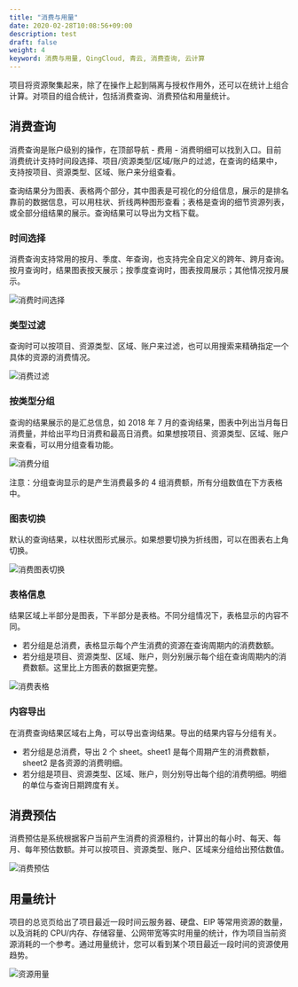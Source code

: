 ```yaml
---
title: "消费与用量"
date: 2020-02-28T10:08:56+09:00
description: test
draft: false
weight: 4
keyword: 消费与用量, QingCloud, 青云, 消费查询, 云计算
---
```

项目将资源聚集起来，除了在操作上起到隔离与授权作用外，还可以在统计上组合计算。对项目的组合统计，包括消费查询、消费预估和用量统计。

## 消费查询

消费查询是账户级别的操作，在顶部导航 - 费用 - 消费明细可以找到入口。目前消费统计支持时间段选择、项目/资源类型/区域/账户的过滤，在查询的结果中，支持按项目、资源类型、区域、账户来分组查看。

查询结果分为图表、表格两个部分，其中图表是可视化的分组信息，展示的是排名靠前的数据信息，可以用柱状、折线两种图形查看；表格是查询的细节资源列表，或全部分组结果的展示。查询结果可以导出为文档下载。

### 时间选择

消费查询支持常用的按月、季度、年查询，也支持完全自定义的跨年、跨月查询。按月查询时，结果图表按天展示；按季度查询时，图表按周展示；其他情况按月展示。

![消费时间选择](../_images/consumption-datepicker.png)

### 类型过滤

查询时可以按项目、资源类型、区域、账户来过滤，也可以用搜索来精确指定一个具体的资源的消费情况。

![消费过滤](../_images/consumption-filter.png)

### 按类型分组

查询的结果展示的是汇总信息，如 2018 年 7 月的查询结果，图表中列出当月每日消费量，并给出平均日消费和最高日消费。如果想按项目、资源类型、区域、账户来查看，可以用分组查看功能。

![消费分组](../_images/consumption-groups.png)

注意：分组查询显示的是产生消费最多的 4 组消费额，所有分组数值在下方表格中。

### 图表切换

默认的查询结果，以柱状图形式展示。如果想要切换为折线图，可以在图表右上角切换。

![消费图表切换](../_images/consumption-charts.png)

### 表格信息

结果区域上半部分是图表，下半部分是表格。不同分组情况下，表格显示的内容不同。

* 若分组是总消费，表格显示每个产生消费的资源在查询周期内的消费数额。
* 若分组是项目、资源类型、区域、账户，则分别展示每个组在查询周期内的消费数额。这里比上方图表的数据更完整。

![消费表格](../_images/consumption-table.png)

### 内容导出

在消费查询结果区域右上角，可以导出查询结果。导出的结果内容与分组有关。

* 若分组是总消费，导出 2 个 sheet。sheet1 是每个周期产生的消费数额，sheet2 是各资源的消费明细。
* 若分组是项目、资源类型、区域、账户，则分别导出每个组的消费明细。明细的单位与查询日期跨度有关。

## 消费预估

消费预估是系统根据客户当前产生消费的资源租约，计算出的每小时、每天、每月、每年预估数额。并可以按项目、资源类型、账户、区域来分组给出预估数值。

![消费预估](../_images/consumption-estimate.png)

## 用量统计

项目的总览页给出了项目最近一段时间云服务器、硬盘、EIP 等常用资源的数量，以及消耗的 CPU/内存、存储容量、公网带宽等实时用量的统计，作为项目当前资源消耗的一个参考。通过用量统计，您可以看到某个项目最近一段时间的资源使用趋势。

![资源用量](../_images/project-usage.png)

